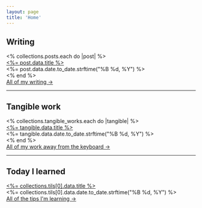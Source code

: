 ```yaml
---
layout: page
title: 'Home'
---
```


<div class="mx-auto my-0 bg-white p-[20px] sm:p-[40px] pb-1">
	<h2 class="mt-0">Writing</h2>
  <% collections.posts.each do |post| %>
    <div class="mb-[16px]">
      <div class="mt-0 mb-0">
        <a class="" href="<%= post.relative_url %>"><%= post.data.title %></a>
      </div>
			<div class="text-[10px] text-[#959595] font-medium"><%= post.data.date.to_date.strftime("%B %d, %Y") %></div>
    </div>
  <% end %>
	<div class="mt-2">
		<a class="text-xs text-[#616161]" href="/blog">All of my writing →</a>
	</div>
	<hr class="mt-6">
	<h2 class="mt-6">Tangible work</h2>
	<% collections.tangible_works.each do |tangible| %>
		<div class="mb-[16px]">
			<div class="mt-0 mb-0">
				<a class="" href="<%= tangible.relative_url %>"><%= tangible.data.title %></a>
			</div>
			<div class="text-[10px] text-[#959595] font-medium"><%= tangible.data.date.to_date.strftime("%B %d, %Y") %></div>
		</div>
	<% end %> 
	<div class="mt-2">
		<a class="text-xs text-[#616161]" href="/tangible-work">All of my work away from the keyboard →</a>
	</div>
	<hr class="mt-6">
	<h2 class="mt-6">Today I learned</h2>
	<div class="mb-[16px]">
		<div class="mt-0 mb-0">
			<a class="" href="<%= collections.tils[0].relative_url %>"><%= collections.tils[0].data.title %></a>
		</div>
		<div class="text-[10px] text-[#959595] font-medium"><%= collections.tils[0].data.date.to_date.strftime("%B %d, %Y") %></div>
	</div>
	<div class="mt-2 mb-6">
		<a class="text-xs text-[#616161]" href="/today-i-learned">All of the tips I'm learning →</a>
	</div>
	<!-- <hr class="mt-6">
	<h2 class="mt-6">This week</h2>
	<% collections.sprints.each do |sprint| %>
    <div class="mb-[16px]">
      <div class="mt-0 mb-0">
        <a class="" href="<%= sprint.relative_url %>"><%= sprint.data.title %></a>
      </div>
    </div>
  <% end %> -->
</div>
